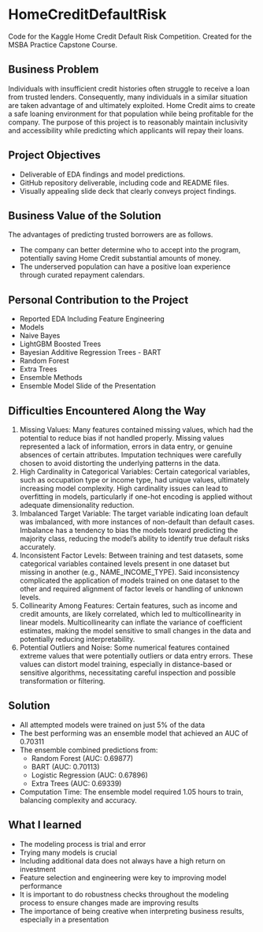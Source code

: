# HomeCreditDefaultRisk
Code for the Kaggle Home Credit Default Risk Competition. Created for the MSBA Practice Capstone Course.

## Business Problem
Individuals with insufficient credit histories often struggle to receive a loan from trusted lenders. Consequently, many individuals in a similar situation are taken advantage of and ultimately exploited. Home Credit aims to create a safe loaning environment for that population while being profitable for the company. The purpose of this project is to reasonably maintain inclusivity and accessibility while predicting which applicants will repay their loans. 

## Project Objectives
<ul>
<li>Deliverable of EDA findings and model predictions.
<li>GitHub repository deliverable, including code and README files. 
<li> Visually appealing slide deck that clearly conveys project findings. </ul>

## Business Value of the Solution
The advantages of predicting trusted borrowers are as follows.
<ul>
<li>The company can better determine who to accept into the program, potentially saving Home Credit substantial amounts of money.
<li> The underserved population can have a positive loan experience through curated repayment calendars.</ul>
  
## Personal Contribution to the Project
<ul>
<li>Reported EDA Including Feature Engineering 
<li>Models
  <li>Naive Bayes
  <li>LightGBM Boosted Trees
  <li>Bayesian Additive Regression Trees - BART
  <li>Random Forest
  <li>Extra Trees
  <li>Ensemble Methods
<li> Ensemble Model Slide of the Presentation </ul>

  
## Difficulties Encountered Along the Way
  1.    Missing Values: Many features contained missing values, which had the potential to reduce bias if not handled properly. Missing values represented a lack of information, errors in data entry, or genuine absences of certain attributes. Imputation techniques were carefully chosen to avoid distorting the underlying patterns in the data.
  2.    High Cardinality in Categorical Variables: Certain categorical variables, such as occupation type or income type, had unique values, ultimately increasing model complexity. High cardinality issues can lead to overfitting in models, particularly if one-hot encoding is applied without adequate dimensionality reduction.  
  3.    Imbalanced Target Variable: The target variable indicating loan default was imbalanced, with more instances of non-default than default cases. Imbalance has a tendency to bias the models toward predicting the majority class, reducing the model’s ability to identify true default risks accurately.
  4.    Inconsistent Factor Levels: Between training and test datasets, some categorical variables contained levels present in one dataset but missing in another (e.g., NAME_INCOME_TYPE). Said inconsistency complicated the application of models trained on one dataset to the other and required alignment of factor levels or handling of unknown levels.
  5.    Collinearity Among Features: Certain features, such as income and credit amounts, are likely correlated, which led to multicollinearity in linear models. Multicollinearity can inflate the variance of coefficient estimates, making the model sensitive to small changes in the data and potentially reducing interpretability.
  6.    Potential Outliers and Noise: Some numerical features contained extreme values that were potentially outliers or data entry errors. These values can distort model training, especially in distance-based or sensitive algorithms, necessitating careful inspection and possible transformation or filtering.

## Solution
<ul>
<li>All attempted models were trained on just 5% of the data
<li>The best performing was an ensemble model that achieved an AUC of 0.70311
<li>The ensemble combined predictions from: <ul>
<li>Random Forest (AUC: 0.69877)
<li>BART (AUC: 0.70113)
<li>Logistic Regression (AUC: 0.67896)
<li>Extra Trees (AUC: 0.69339)</ul>
<li>Computation Time: The ensemble model required 1.05 hours to train, balancing complexity and accuracy.
</ul>

## What I learned
<ul>
<li>The modeling process is trial and error
<li>Trying many models is crucial
<li>Including additional data does not always have a high return on investment
<li>Feature selection and engineering were key to improving model performance
<li>It is important to do robustness checks throughout the modeling process to ensure changes made are improving results
<li>The importance of being creative when interpreting business results, especially in a presentation 
</ul>

